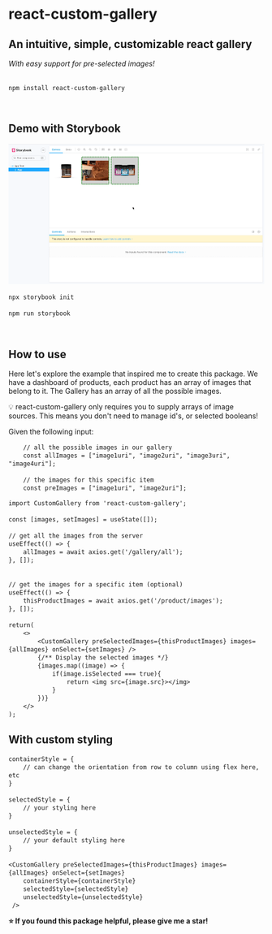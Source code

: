 # react-custom-gallery
## An intuitive, simple, customizable react gallery

<i>With easy support for pre-selected images!</i>
<br></br>

```
npm install react-custom-gallery
```

<br>

## Demo with Storybook
![Epic Storybook Demo](react-custom-gallery-demo.gif) [](react-custom-gallery-demo.gif)
```
npx storybook init

npm run storybook
```
<br>

## How to use

Here let's explore the example that inspired me to create this package. We have a dashboard of products, each product has an array of images that belong to it. The Gallery has an array of all the possible images.

💡 react-custom-gallery only requires you to supply arrays of image sources. This means you don't need to manage id's, or selected booleans!

Given the following input: 

```
    // all the possible images in our gallery
    const allImages = ["image1uri", "image2uri", "image3uri", "image4uri"];

    // the images for this specific item
    const preImages = ["image1uri", "image2uri"]; 
```

```
import CustomGallery from 'react-custom-gallery';

const [images, setImages] = useState([]);

// get all the images from the server
useEffect(() => {
    allImages = await axios.get('/gallery/all');
}, []);


// get the images for a specific item (optional)
useEffect(() => {
    thisProductImages = await axios.get('/product/images');
}, []);

return(
    <>
        <CustomGallery preSelectedImages={thisProductImages} images={allImages} onSelect={setImages} />
        {/** Display the selected images */}
        {images.map((image) => {
            if(image.isSelected === true){
                return <img src={image.src}></img>
            }
        })}
    </>
);
```

## With custom styling

```
containerStyle = {
    // can change the orientation from row to column using flex here, etc
}

selectedStyle = {
    // your styling here
}

unselectedStyle = {
    // your default styling here
}

<CustomGallery preSelectedImages={thisProductImages} images={allImages} onSelect={setImages} 
    containerStyle={containerStyle}
    selectedStyle={selectedStyle}
    unselectedStyle={unselectedStyle}
 />
```

<b>⭐️ If you found this package helpful, please give me a star!</b>